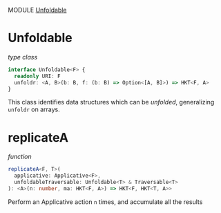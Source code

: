 MODULE [Unfoldable](https://github.com/gcanti/fp-ts/blob/master/src/Unfoldable.ts)
# Unfoldable
*type class*
```ts
interface Unfoldable<F> {
  readonly URI: F
  unfoldr: <A, B>(b: B, f: (b: B) => Option<[A, B]>) => HKT<F, A>
}
```
This class identifies data structures which can be _unfolded_, generalizing `unfoldr` on arrays.
# replicateA
*function*
```ts
replicateA<F, T>(
  applicative: Applicative<F>,
  unfoldableTraversable: Unfoldable<T> & Traversable<T>
): <A>(n: number, ma: HKT<F, A>) => HKT<F, HKT<T, A>> 
```
Perform an Applicative action `n` times, and accumulate all the results